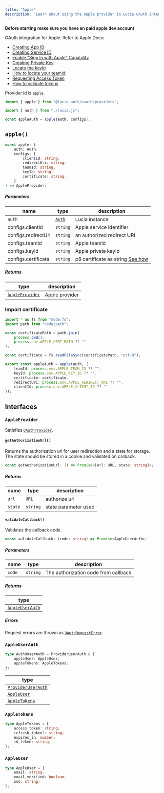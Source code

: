```yaml
---
title: "Apple"
description: "Learn about using the Apple provider in Lucia OAuth integration"
---
```


**Before starting make sure you have an paid apple dev account**

OAuth integration for Apple. Refer to Apple Docs:

- [Creating App ID](https://developer.apple.com/help/account/manage-identifiers/register-an-app-id/)
- [Creating Service ID](https://developer.apple.com/help/account/manage-identifiers/register-a-services-id)
- [Enable "Sign In with Apple" Capability](https://developer.apple.com/help/account/manage-identifiers/enable-app-capabilities)
- [Creating Private Key](https://developer.apple.com/help/account/manage-keys/create-a-private-key)
- [Locate the keyId](https://developer.apple.com/help/account/manage-keys/get-a-key-identifier)
- [How to locate your teamId](https://developer.apple.com/help/account/manage-your-team/locate-your-team-id)
- [Requesting Access Token](https://developer.apple.com/documentation/sign_in_with_apple/request_an_authorization_to_the_sign_in_with_apple_server)
- [How to validate tokens](https://developer.apple.com/documentation/sign_in_with_apple/generate_and_validate_tokens)

Provider id is `apple`.

```ts
import { apple } from "@lucia-auth/oauth/providers";

import { auth } from "./lucia.js";

const appleAuth = apple(auth, configs);
```

## `apple()`

```ts
const apple: (
	auth: Auth,
	configs: {
		clientId: string;
		redirectUri: string;
		teamId: string;
		keyId: string;
		certificate: string;
	}
) => AppleProvider;
```

##### Parameters

| name                | type                                       | description                                                    |
| ------------------- | ------------------------------------------ | -------------------------------------------------------------- |
| `auth`              | [`Auth`](/reference/lucia/interfaces/auth) | Lucia instance                                                 |
| configs.clientId    | `string`                                   | Apple service identifier                                       |
| configs.redirectUri | `string`                                   | an authorized redirect URI                                     |
| configs.teamId      | `string`                                   | Apple teamId                                                   |
| configs.keyId       | `string`                                   | Apple private keyId                                            |
| configs.certificate | `string`                                   | p8 certificate as string [See how](#how-to-import-certificate) |

##### Returns

| type                              | description    |
| --------------------------------- | -------------- |
| [`AppleProvider`](#appleprovider) | Apple provider |

### Import certificate

```ts
import * as fs from "node:fs";
import path from "node:path";

const certificatePath = path.join(
	process.cwd(),
	process.env.APPLE_CERT_PATH ?? ""
);

const certificate = fs.readFileSync(certificatePath, "utf-8");

export const appleAuth = apple(auth, {
	teamId: process.env.APPLE_TEAM_ID ?? "",
	keyId: process.env.APPLE_KEY_ID ?? "",
	certificate: certificate,
	redirectUri: process.env.APPLE_REDIRECT_URI ?? "",
	clientId: process.env.APPLE_CLIENT_ID ?? ""
});
```

## Interfaces

### `AppleProvider`

Satisfies [`OAuthProvider`](/reference/oauth/interfaces#oauthprovider).

#### `getAuthorizationUrl()`

Returns the authorization url for user redirection and a state for storage. The state should be stored in a cookie and validated on callback.

```ts
const getAuthorizationUrl: () => Promise<[url: URL, state: string]>;
```

##### Returns

| name    | type     | description          |
| ------- | -------- | -------------------- |
| `url`   | `URL`    | authorize url        |
| `state` | `string` | state parameter used |

#### `validateCallback()`

Validates the callback code.

```ts
const validateCallback: (code: string) => Promise<AppleUserAuth>;
```

##### Parameters

| name   | type     | description                          |
| ------ | -------- | ------------------------------------ |
| `code` | `string` | The authorization code from callback |

##### Returns

| type                              |
| --------------------------------- |
| [`AppleUserAuth`](#appleuserauth) |

##### Errors

Request errors are thrown as [`OAuthRequestError`](/reference/oauth/interfaces#oauthrequesterror).

### `AppleUserAuth`

```ts
type Auth0UserAuth = ProviderUserAuth & {
	appleUser: AppleUser;
	appleTokens: AppleTokens;
};
```

| type                                                               |
| ------------------------------------------------------------------ |
| [`ProviderUserAuth`](/reference/oauth/interfaces#provideruserauth) |
| [`AppleUser`](#appleuser)                                          |
| [`AppleTokens`](#appletokens)                                      |

### `AppleTokens`

```ts
type AppleTokens = {
	access_token: string;
	refresh_token?: string;
	expires_in: number;
	id_token: string;
};
```

### `AppleUser`

```ts
type AppleUser = {
	email: string;
	email_verified: boolean;
	sub: string;
};
```
